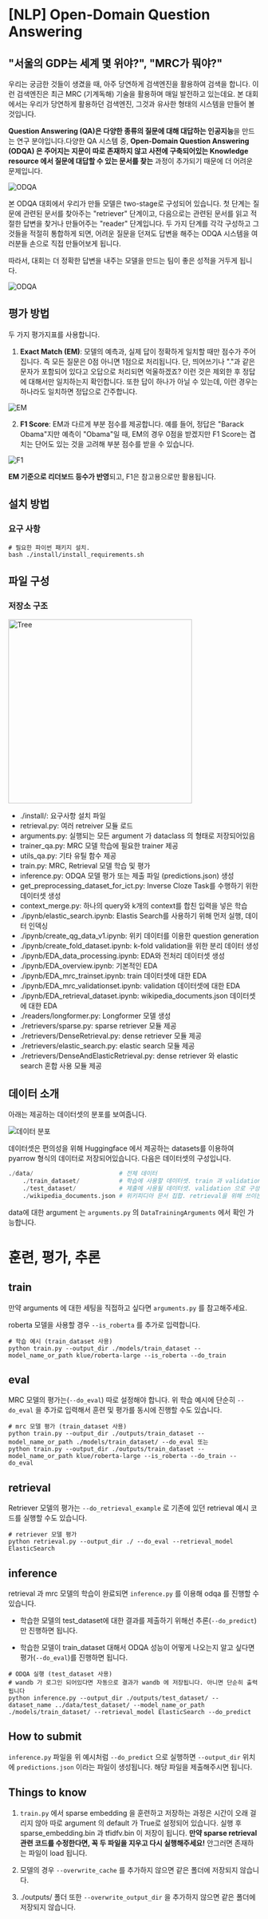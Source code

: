 # [NLP] Open-Domain Question Answering

## **"서울의 GDP는 세계 몇 위야?", "MRC가 뭐야?"**

우리는 궁금한 것들이 생겼을 때, 아주 당연하게 검색엔진을 활용하여 검색을 합니다. 이런 검색엔진은 최근 MRC (기계독해) 기술을 활용하며 매일 발전하고 있는데요. 본 대회에서는 우리가 당연하게 활용하던 검색엔진, 그것과 유사한 형태의 시스템을 만들어 볼 것입니다.

**Question Answering (QA)은 다양한 종류의 질문에 대해 대답하는 인공지능**을 만드는 연구 분야입니다.다양한 QA 시스템 중, **Open-Domain Question Answering (ODQA) 은 주어지는 지문이 따로 존재하지 않고 사전에 구축되어있는 Knowledge resource 에서 질문에 대답할 수 있는 문서를 찾는** 과정이 추가되기 때문에 더 어려운 문제입니다.

![ODQA](./code/assets/ODQA1.png)

본 ODQA 대회에서 우리가 만들 모델은 two-stage로 구성되어 있습니다. 첫 단계는 질문에 관련된 문서를 찾아주는 "retriever" 단계이고, 다음으로는 관련된 문서를 읽고 적절한 답변을 찾거나 만들어주는 "reader" 단계입니다. 두 가지 단계를 각각 구성하고 그것들을 적절히 통합하게 되면, 어려운 질문을 던져도 답변을 해주는 ODQA 시스템을 여러분들 손으로 직접 만들어보게 됩니다.

따라서, 대회는 더 정확한 답변을 내주는 모델을 만드는 팀이 좋은 성적을 거두게 됩니다.

![ODQA](./code/assets/ODQA2.png)

## 평가 방법
두 가지 평가지표를 사용합니다.

1. **Exact Match (EM)**: 모델의 예측과, 실제 답이 정확하게 일치할 때만 점수가 주어집니다. 즉 모든 질문은 0점 아니면 1점으로 처리됩니다. 단, 띄어쓰기나 "."과 같은 문자가 포함되어 있다고 오답으로 처리되면 억울하겠죠? 이런 것은 제외한 후 정답에 대해서만 일치하는지 확인합니다. 또한 답이 하나가 아닐 수 있는데, 이런 경우는 하나라도 일치하면 정답으로 간주합니다.

![EM](./code/assets/EM.png)

2. **F1 Score**: EM과 다르게 부분 점수를 제공합니다. 예를 들어, 정답은 "Barack Obama"지만 예측이 "Obama"일 때, EM의 경우 0점을 받겠지만 F1 Score는 겹치는 단어도 있는 것을 고려해 부분 점수를 받을 수 있습니다.

![F1](./code/assets/F1_score.png)

**EM 기준으로 리더보드 등수가 반영**되고, F1은 참고용으로만 활용됩니다.

## 설치 방법

### 요구 사항

```
# 필요한 파이썬 패키지 설치. 
bash ./install/install_requirements.sh
```

## 파일 구성


### 저장소 구조

<img width="368" alt="Tree" src="https://user-images.githubusercontent.com/68656752/140494514-05c7875f-f1fa-4fde-a508-cfad0ad254cc.png">

- ./install/: 요구사항 설치 파일
- retrieval.py: 여러 retreiver 모듈 로드
- arguments.py: 실행되는 모든 argument 가 dataclass 의 형태로 저장되어있음
- trainer_qa.py: MRC 모델 학습에 필요한 trainer 제공
- utils_qa.py: 기타 유틸 함수 제공
- train.py: MRC, Retrieval 모델 학습 및 평가
- inference.py: ODQA 모델 평가 또는 제출 파일 (predictions.json) 생성
- get_preprocessing_dataset_for_ict.py: Inverse Cloze Task를 수행하기 위한 데이터셋 생성
- context_merge.py: 하나의 query와 k개의 context를 합친 입력을 넣은 학습
- ./ipynb/elastic_search.ipynb: Elastis Search를 사용하기 위해 먼저 실행, 데이터 인덱싱
- ./ipynb/create_qg_data_v1.ipynb: 위키 데이터를 이용한 question generation
- ./ipynb/create_fold_dataset.ipynb: k-fold validation을 위한 분리 데이터 생성
- ./ipynb/EDA_data_processing.ipynb: EDA와 전처리 데이터셋 생성
- ./ipynb/EDA_overview.ipynb: 기본적인 EDA
- ./ipynb/EDA_mrc_trainset.ipynb: train 데이터셋에 대한 EDA
- ./ipynb/EDA_mrc_validationset.ipynb: validation 데이터셋에 대한 EDA
- ./ipynb/EDA_retrieval_dataset.ipynb: wikipedia_documents.json 데이터셋에 대한 EDA
- ./readers/longformer.py: Longformer 모델 생성
- ./retrievers/sparse.py: sparse retriever 모듈 제공
- ./retrievers/DenseRetrieval.py: dense retriever 모듈 제공
- ./retrievers/elastic_search.py: elastic search 모듈 제공
- ./retrievers/DenseAndElasticRetrieval.py: dense retriever 와 elastic search 혼합 사용 모듈 제공
## 데이터 소개

아래는 제공하는 데이터셋의 분포를 보여줍니다.

![데이터 분포](./code/assets/dataset.png)

데이터셋은 편의성을 위해 Huggingface 에서 제공하는 datasets를 이용하여 pyarrow 형식의 데이터로 저장되어있습니다. 다음은 데이터셋의 구성입니다.

```python
./data/                        # 전체 데이터
    ./train_dataset/           # 학습에 사용할 데이터셋. train 과 validation 으로 구성 
    ./test_dataset/            # 제출에 사용될 데이터셋. validation 으로 구성 
    ./wikipedia_documents.json # 위키피디아 문서 집합. retrieval을 위해 쓰이는 corpus.
```

data에 대한 argument 는 `arguments.py` 의 `DataTrainingArguments` 에서 확인 가능합니다. 

# 훈련, 평가, 추론

## train

만약 arguments 에 대한 세팅을 직접하고 싶다면 `arguments.py` 를 참고해주세요. 

roberta 모델을 사용할 경우 `--is_roberta` 를 추가로 입력합니다.

```
# 학습 예시 (train_dataset 사용)
python train.py --output_dir ./models/train_dataset --model_name_or_path klue/roberta-large --is_roberta --do_train
```

## eval

MRC 모델의 평가는(`--do_eval`) 따로 설정해야 합니다.  위 학습 예시에 단순히 `--do_eval` 을 추가로 입력해서 훈련 및 평가를 동시에 진행할 수도 있습니다.

```
# mrc 모델 평가 (train_dataset 사용)
python train.py --output_dir ./outputs/train_dataset --model_name_or_path ./models/train_dataset/ --do_eval 또는
python train.py --output_dir ./outputs/train_dataset --model_name_or_path klue/roberta-large --is_roberta --do_train --do_eval
```

## retrieval

Retriever 모델의 평가는 `--do_retrieval_example` 로 기존에 있던 retrieval 예시 코드를 실행할 수도 있습니다.
```
# retriever 모델 평가
python retrieval.py --output_dir ./ --do_eval --retrieval_model ElasticSearch

```

## inference

retrieval 과 mrc 모델의 학습이 완료되면 `inference.py` 를 이용해 odqa 를 진행할 수 있습니다.

* 학습한 모델의  test_dataset에 대한 결과를 제출하기 위해선 추론(`--do_predict`)만 진행하면 됩니다. 

* 학습한 모델이 train_dataset 대해서 ODQA 성능이 어떻게 나오는지 알고 싶다면 평가(`--do_eval`)를 진행하면 됩니다.

```
# ODQA 실행 (test_dataset 사용)
# wandb 가 로그인 되어있다면 자동으로 결과가 wandb 에 저장됩니다. 아니면 단순히 출력됩니다
python inference.py --output_dir ./outputs/test_dataset/ --dataset_name ../data/test_dataset/ --model_name_or_path ./models/train_dataset/ --retrieval_model ElasticSearch --do_predict
```

## How to submit

`inference.py` 파일을 위 예시처럼 `--do_predict` 으로 실행하면 `--output_dir` 위치에 `predictions.json` 이라는 파일이 생성됩니다. 해당 파일을 제출해주시면 됩니다.

## Things to know

1. `train.py` 에서 sparse embedding 을 훈련하고 저장하는 과정은 시간이 오래 걸리지 않아 따로 argument 의 default 가 True로 설정되어 있습니다. 실행 후 sparse_embedding.bin 과 tfidfv.bin 이 저장이 됩니다. **만약 sparse retrieval 관련 코드를 수정한다면, 꼭 두 파일을 지우고 다시 실행해주세요!** 안그러면 존재하는 파일이 load 됩니다.
2. 모델의 경우 `--overwrite_cache` 를 추가하지 않으면 같은 폴더에 저장되지 않습니다. 

3. ./outputs/ 폴더 또한 `--overwrite_output_dir` 을 추가하지 않으면 같은 폴더에 저장되지 않습니다.
